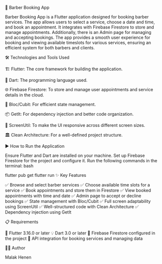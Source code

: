 
🚀 Barber Booking App

Barber Booking App is a Flutter application designed for booking barber services. The app allows users to select a service, choose a date and time, and book an appointment. It integrates with Firebase Firestore to store and manage appointments. Additionally, there is an Admin page for managing and accepting bookings. The app provides a smooth user experience for booking and viewing available timeslots for various services, ensuring an efficient system for both barbers and clients.

🛠️ Technologies and Tools Used

🏗 Flutter: The core framework for building the application.

📝 Dart: The programming language used.

🌐 Firebase Firestore: To store and manage user appointments and service details in the cloud.

🔄 Bloc/Cubit: For efficient state management.

📦 GetIt: For dependency injection and better code organization.

📱 ScreenUtil: To make the UI responsive across different screen sizes.

🏛 Clean Architecture: For a well-defined project structure.

▶️ How to Run the Application

Ensure Flutter and Dart are installed on your machine.
Set up Firebase Firestore for the project and configure it.
Run the following commands in the terminal:
bash


flutter pub get
flutter run
✨ Key Features

✅ Browse and select barber services
✅ Choose available time slots for a service
✅ Book appointments and store them in Firestore
✅ View booked appointments with time and date
✅ Admin page to accept or decline bookings
✅ State management with Bloc/Cubit
✅ Full screen adaptability using ScreenUtil
✅ Well-structured code with Clean Architecture
✅ Dependency injection using GetIt

📋 Requirements

🚀 Flutter 3.16.0 or later
💡 Dart 3.0 or later
🔑 Firebase Firestore configured in the project
🔗 API integration for booking services and managing data

👨‍💻 Author

Malak Henen

